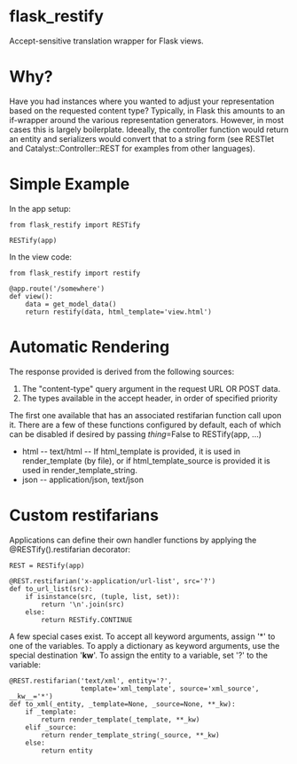 flask_restify
=============

Accept-sensitive translation wrapper for Flask views.

Why?
====

Have you had instances where you wanted to adjust your representation
based on the requested content type?  Typically, in Flask this amounts to
an if-wrapper around the various representation generators.  However,
in most cases this is largely boilerplate.  Ideeally, the controller
function would return an entity and serializers would convert that to a
string form (see RESTlet and Catalyst::Controller::REST for examples from
other languages).

Simple Example
==============

In the app setup:

    from flask_restify import RESTify
    
    RESTify(app)

In the view code:

    from flask_restify import restify

    @app.route('/somewhere')
    def view():
        data = get_model_data()
        return restify(data, html_template='view.html')

Automatic Rendering
===================

The response provided is derived from the following sources:

 1. The "content-type" query argument in the request URL OR POST data.
 1. The types available in the accept header, in order of specified priority

The first one available that has an associated restifarian function call
upon it.  There are a few of these functions configured by default, each of
which can be disabled if desired by passing *thing*=False to RESTify(app,
...)

 * html -- text/html -- If html_template is provided, it is used in 
    render_template (by file), or if html_template_source is provided it 
    is used in render_template_string.
 * json -- application/json, text/json

Custom restifarians
===================

Applications can define their own handler functions by applying the
@RESTify().restifarian decorator:

    REST = RESTify(app)

    @REST.restifarian('x-application/url-list', src='?')
    def to_url_list(src):
        if isinstance(src, (tuple, list, set)):
            return '\n'.join(src)
        else:
            return RESTify.CONTINUE

A few special cases exist.  To accept all keyword arguments, assign '*' to
one of the variables.  To apply a dictionary as keyword arguments, use the
special destination '__kw__'.  To assign the entity to a variable, set '?'
to the variable:

    @REST.restifarian('text/xml', entity='?', 
                      template='xml_template', source='xml_source', __kw__='*')
    def to_xml(_entity, _template=None, _source=None, **_kw):
        if _template:
            return render_template(_template, **_kw)
        elif _source:
            return render_template_string(_source, **_kw)
        else:
            return entity

